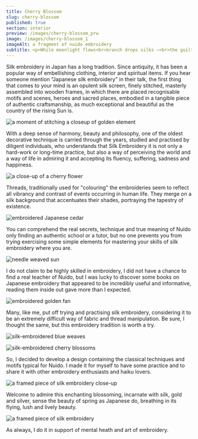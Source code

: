 ```yaml
---
title: Cherry Blossom
slug: cherry-blossom
published: true
section: interior
preview: /images/cherry-blossom_prw
image: /images/cherry-blossom_1
imageAlt: a fragment of nuido embroidery
subtitle: <p>While moonlight flows<br>branch drops silks —<br>the guiltless petals</p>
---
```


Silk embroidery in Japan has a long tradition. Since antiquity, it has been a popular way of embellishing clothing, interior and spiritual items. If you hear someone mention “Japanese silk embroidery” in their talk, the first thing that comes to your mind is an opulent silk screen, finely stitched, masterly assembled into wooden frames, in which there are placed recognisable motifs and scenes, heroes and sacred places, embodied in a tangible piece of authentic craftsmanship, as much exceptional and beautiful as the country of the rising Sun is.

![a moment of stitching a closeup of golden element](/images/cherry-blossom_2)

With a deep sense of harmony, beauty and philosophy, one of the oldest decorative technique is carried through the years, studied and practised by diligent individuals, who understands that Silk Embroidery it is not only a hard-work or long-time practice, but also a way of perceiving the world and a way of life in admiring it and accepting its fluency, suffering, sadness and happiness.

![a close-up of a cherry flower](/images/cherry-blossom_3)

Threads, traditionally used for "colouring" the embroideries seem to reflect all vibrancy and contrast of events occurring in human life. They merge on a silk background that accentuates their shades, portraying the tapestry of existence.

![embroidered Japanese cedar](/images/cherry-blossom_4)

You can comprehend the real secrets, technique and true meaning of Nuido only finding an authentic school or a tutor, but no one prevents you from trying exercising some simple elements for mastering your skills of silk embroidery where you are.

![needle weaved sun](/images/cherry-blossom_5)

I do not claim to be highly skilled in embroidery, I did not have a chance to find a real teacher of Nuido, but I was lucky to discover some books on Japanese embroidery that appeared to be incredibly useful and informative, reading them inside out gave more than I expected.

![embroidered golden fan](/images/cherry-blossom_6)

Many, like me, put off trying and practising silk embroidery, considering it to be an extremely difficult way of fabric and thread manipulation. Be sure, I thought the same, but this embroidery tradition is worth a try.

![silk-embroidered blue weaves](/images/cherry-blossom_7)

![silk-embroidered cherry blossoms](/images/cherry-blossom_8)

So, I decided to develop a design containing the classical techniques and motifs typical for Nuido. I made it for myself to have some practice and to share it with other embroidery enthusiasts and haiku lovers.

![a framed piece of silk embroidery close-up](/images/cherry-blossom_9)

Welcome to admire this enchanting blossoming, incarnate with silk, gold and silver, sense the beauty of spring as Japanese do, breathing in its flying, lush and lively beauty.

![a framed piece of silk embroidery](/images/cherry-blossom_10)

As always, I do it in support of mental heath and art of embroidery.
